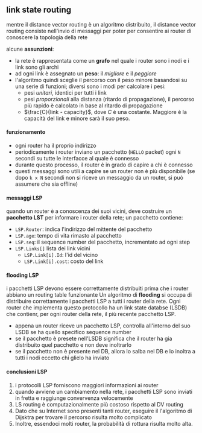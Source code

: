## link state routing
mentre il distance vector routing è un algoritmo distribuito, il distance vector routing consiste nell'invio di messaggi per poter per consentire ai router di conoscere la topologia della rete

alcune **assunzioni**:
- la rete è rappresentata come un **grafo** nel quale i router sono i nodi e i link sono gli archi
- ad ogni link è assegnato un **peso**: il *migliore* e il *peggiore*
- l'algoritmo quindi sceglie il percorso con il peso minore basandosi su una serie di funzioni; diversi sono i modi per calcolare i pesi:
  - pesi *unitari*, identici per tutti i link
  - pesi *proporzionali* alla distanza (ritardo di propagazione), il percorso più rapido è calcolato in base al ritardo di propagazione
  - $\frac{C}{link - capacity}$, dove $C$ è una costante. Maggiore è la capacità del link e minore sarà il suo peso.

#### funzionamento
- ogni router ha il proprio indirizzo
- periodicamente i router inviano un pacchetto (`HELLO` packet) ogni `N` secondi su tutte le interfacce al quale è connesso
- durante questo processo, il router è in grado di capire a chi è connesso
- questi messaggi sono utili a capire se un router non è più disponibile (se dopo `k x N` secondi non si riceve un messaggio da un router, si può assumere che sia offline)

#### messaggi LSP
quando un router è a conoscenza dei suoi vicini, deve costruire un **pacchetto LST** per informare i router della rete; un pacchetto contiene:
- `LSP.Router`: indica l'indirizzo del mittente del pacchetto
- `LSP.age`: tempo di vita rimasto al pacchetto
- `LSP.seq`: il sequence number del pacchetto, incrementato ad ogni step
- `LSP.Links[]` lista dei link vicini
  - `LSP.Link[i].Id`: l'id del vicino
  - `LSP.Link[i].cost`: costo del link

#### flooding LSP
i pacchetti LSP devono essere correttamente distribuiti prima che i router abbiano un routing table funzionante
Un algoritmo di **flooding** si occupa di distribuire correttamente i pacchetti LSP a tutti i router della rete.
Ogni router che implementa questo protocollo ha un link state databse (LSDB) che contienr, per ogni router della rete, il più recente pacchetto LSP.
- appena un router riceve un pacchetto LSP, controlla all'interno del suo LSDB se ha quello specifico sequence number
- se il pacchetto è presete nell'LSDB significa che il router ha gia distribuito quel pacchetto e non deve inoltrarlo
- se il pacchetto non è presente nel DB, allora lo salba nel DB e lo inoltra a tutti i nodi eccetto chi glielo ha inviato

#### conclusioni LSP
1. i protocolli LSP forniscono maggiori informazioni ai router
2. quando avviene un cambiamento nella rete, i pacchetti LSP sono inviati in fretta e raggiunge convervenza velocemente
3. LS routing è computazionalmente più costoso rispetto al DV routing
4. Dato che su Internet sono presenti tanti router, eseguire il l'algoritmo di Dijsktra per trovare il percorso risulta molto complicato
5. Inoltre, essendoci molti router, la probabilità di rottura risulta molto alta.